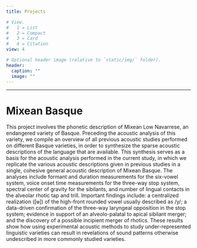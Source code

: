 ```yaml
---
title: Projects

# View.
#   1 = List
#   2 = Compact
#   3 = Card
#   4 = Citation
view: 4

# Optional header image (relative to `static/img/` folder).
header:
  caption: ""
  image: ""
---
```




--------------------------------------------------

Mixean Basque
=============

This project involves the phonetic description of Mixean Low Navarrese, an endangered variety of Basque. Preceding the acoustic analysis of this variety, we compile an overview of all previous acoustic studies performed on different Basque varieties, in order to synthesize the sparse acoustic descriptions of the language that are available. This synthesis serves as a basis for the acoustic analysis performed in the current study, in which we replicate the various acoustic descriptions given in previous studies in a single, cohesive general acoustic description of Mixean Basque. The analyses include formant and duration measurements for the six-vowel system, voice onset time measurements for the three-way stop system, spectral center of gravity for the sibilants, and number of lingual contacts in the alveolar rhotic tap and trill. Important findings include: a centralized realization ([ʉ]) of the high-front rounded vowel usually described as /y/; a data-driven confirmation of the three-way laryngeal opposition in the stop system; evidence in support of an alveolo-palatal to apical sibilant merger; and the discovery of a possible incipient merger of rhotics. These results show how using experimental acoustic methods to study under-represented linguistic varieties can result in revelations of sound patterns otherwise undescribed in more commonly studied varieties.
